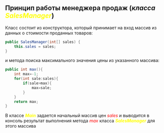 ## Принцип работы менеджера продаж (***класса <span style="color:yellow">SalesManager***</span>)

 Класс состоит из конструктора, который принимает на вход массив из данных о стоимости проданных товаров:

```java
public SalesManager(int[] sales) {
    this.sales = sales;
}
```


и метода поиска максимального значения цены из указанного массива:

```java
public int max(){
    int max=-1;
    for(int sale:sales){
        if(sale>max){
            max=sale;
        }
    }
    return max;
}
```

 В классе <span style="color:yellow">***Main***</span> задается начальный массив 
 цен <span style="color:red">*sales*</span> и выводится в консоль результат 
 выполнения метода <span style="color:red">*max*</span> 
 класса <span style="color:yellow">***SalesManager***</span> для этого массива
